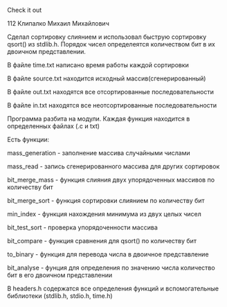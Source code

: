 Check it out

112 Клипалко Михаил Михайлович

Сделал сортировку слиянием и использовал быструю сортировку qsort() из stdlib.h. Порядок чисел определеятся количеством бит в их двоичном представлении.

В файле time.txt написано время работы каждой сортировки

В файле source.txt находится исходный массив(сгенерированный)

В файле out.txt находятся все отсортированные последовательности

В файле in.txt находятся все неотсортированные последовательности

Программа разбита на модули. Каждая функция находится в определенных файлах (.c и txt)

Есть функции:

mass_generation - заполнение массива случайными числами

mass_read - запись сгенерированного массива для других сортировок

bit_merge_mass - функция слияния двух упорядоченных массивов по количеству бит

bit_merge_sort - функция сортировки слиянием по количеству бит

min_index - функция нахождения минимума из двух целых чисел

bit_test_sort - проверка упорядоченности массива

bit_compare - функция сравнения для qsort() по количеству бит

to_binary -  функция для перевода числа в двоичное представление

bit_analyse - фунция для определения по значению числа количество бит в его двоичном представлении

В headers.h содержатся все определения функций и вспомогательные библиотеки (stdlib.h, stdio.h, time.h)
